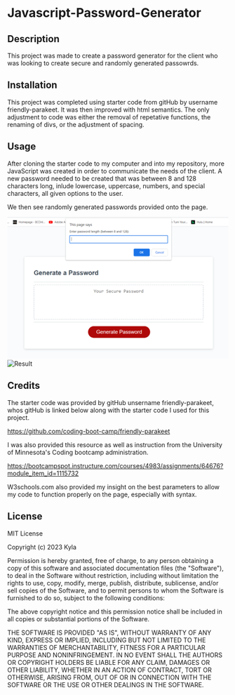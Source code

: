 # Javascript-Password-Generator

## Description

This project was made to create a password generator for the client who was looking to create secure and randomly generated passowrds.

## Installation

This project was completed using starter code from gitHub by username friendly-parakeet. It was then improved with html semantics. The only adjustment to code was either the removal of repetative functions, the renaming of divs, or the adjustment of spacing.

## Usage

After cloning the starter code to my computer and into my repository, more JavaScript was created in order to communicate the needs of the client. A new password needed to be created that was between 8 and 128 characters long, inlude lowercase, uppercase, numbers, and special characters, all given options to the user. 

We then see randomly generated passwords provided onto the page.

![Window Open](<JSSC2.png>)
![Result](<!JSSC1.png>)

## Credits

The starter code was provided by gitHub unsername friendly-parakeet, whos gitHub is linked below along with the starter code I used for this project.

https://github.com/coding-boot-camp/friendly-parakeet

I was also provided this resource as well as instruction from the University of Minnesota's Coding bootcamp administration.

https://bootcampspot.instructure.com/courses/4983/assignments/64676?module_item_id=1115732

W3schools.com also provided my insight on the best parameters to allow my code to function properly on the page, especially with syntax.

## License

MIT License

Copyright (c) 2023 Kyla

Permission is hereby granted, free of charge, to any person obtaining a copy
of this software and associated documentation files (the "Software"), to deal
in the Software without restriction, including without limitation the rights
to use, copy, modify, merge, publish, distribute, sublicense, and/or sell
copies of the Software, and to permit persons to whom the Software is
furnished to do so, subject to the following conditions:

The above copyright notice and this permission notice shall be included in all
copies or substantial portions of the Software.

THE SOFTWARE IS PROVIDED "AS IS", WITHOUT WARRANTY OF ANY KIND, EXPRESS OR
IMPLIED, INCLUDING BUT NOT LIMITED TO THE WARRANTIES OF MERCHANTABILITY,
FITNESS FOR A PARTICULAR PURPOSE AND NONINFRINGEMENT. IN NO EVENT SHALL THE
AUTHORS OR COPYRIGHT HOLDERS BE LIABLE FOR ANY CLAIM, DAMAGES OR OTHER
LIABILITY, WHETHER IN AN ACTION OF CONTRACT, TORT OR OTHERWISE, ARISING FROM,
OUT OF OR IN CONNECTION WITH THE SOFTWARE OR THE USE OR OTHER DEALINGS IN THE
SOFTWARE.

